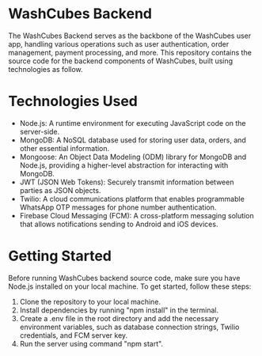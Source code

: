 # WashCubes Backend
The WashCubes Backend serves as the backbone of the WashCubes user app, handling various operations such as user authentication, order management, payment processing, and more. This repository contains the source code for the backend components of WashCubes, built using technologies as follow.
# Technologies Used
- Node.js: A runtime environment for executing JavaScript code on the server-side.
- MongoDB: A NoSQL database used for storing user data, orders, and other essential information.
- Mongoose: An Object Data Modeling (ODM) library for MongoDB and Node.js, providing a higher-level abstraction for interacting with MongoDB.
- JWT (JSON Web Tokens): Securely transmit information between parties as JSON objects.
- Twilio: A cloud communications platform that enables programmable WhatsApp OTP messages for phone number authentication.
- Firebase Cloud Messaging (FCM): A cross-platform messaging solution that allows notifications sending to Android and iOS devices.
# Getting Started
Before running WashCubes backend source code, make sure you have Node.js installed on your local machine.
To get started, follow these steps:
1. Clone the repository to your local machine.
2. Install dependencies by running "npm install" in the terminal.
3. Create a .env file in the root directory and add the necessary environment variables, such as database connection strings, Twilio credentials, and FCM server key.
4. Run the server using command "npm start".
